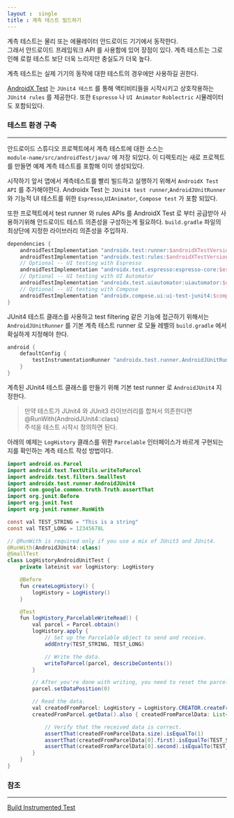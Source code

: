 ```yaml
---
layout :  single 
title : 계측 테스트 빌드하기
---
```


계측 테스트는 물리 또는 에뮬레이터 안드로이드 기기에서 동작한다.   
그래서 안드로이드 프레임워크 API 를 사용함에 있어 장점이 있다. 계측 테스트는 그로 인해 로컬 테스트 보단
더욱 느리지만 충실도가 더욱 높다.

계측 테스트는 실제 기기의 동작에 대한 테스트의 경우에만 사용하길 권한다.    

[AndroidX Test](https://developer.android.com/training/testing/instrumented-tests/androidx-test-libraries/test-setup) 는  `JUnit4 테스트` 를 통해 액티비티들을 시작시키고 상호작용하는  `JUnit4 rules` 를 제공한다. 또한 `Espresso` 나 `UI Animator` `Roblectric` 시뮬레이터 도 포함되있다.

### 테스트 환경 구축
---
안드로이드 스튜디오 프로젝트에서 계측 테스트에 대한 소스는   
`module-name/src/androidTest/java/` 에 저장 되있다. 이 디렉토리는 새로 프로젝트를 만들면 예제 계측 테스트를 포함해 이미 생성되있다.

시작하기 앞서 앱에서 계측테스트를 빨리 빌드하고 실행하기 위해서 `AndroidX Test API` 를 추가해야한다. 
Androidx Test 는 `JUnit4 test runner`,`AndroidJUnitRunner` 와 기능적 UI 테스트를 위한 `Espresso`,`UIAnimator`, `Compose test` 가 포함 되있다.

또한 프로젝트에서 test runner 와 rules APIs 를  AndroidX Test 로 부터 공급받아 사용하기위해 안드로이드 테스트 의존성을 구성하는게 필요하다. `build.gradle` 파일의 최상단에 지정한 라이브러리 의존성을 주입하자.

```gradle
dependencies {
    androidTestImplementation "androidx.test:runner:$androidXTestVersion"
    androidTestImplementation "androidx.test:rules:$androidXTestVersion"
    // Optional -- UI testing with Espresso
    androidTestImplementation "androidx.test.espresso:espresso-core:$espressoVersion"
    // Optional -- UI testing with UI Automator
    androidTestImplementation "androidx.test.uiautomator:uiautomator:$uiAutomatorVersion"
    // Optional -- UI testing with Compose
    androidTestImplementation "androidx.compose.ui:ui-test-junit4:$compose_version"
}
```

JUnit4 테스트 클래스를 사용하고 test filtering 같은 기능에 접근하기 위해서는 `AndroidJUnitRunner` 를 
기본 계측 테스트 runner 로 모듈 레벨의 `build.gradle` 에서 확실하게 지정해야 한다.

```gradle
android {
    defaultConfig {
        testInstrumentationRunner "androidx.test.runner.AndroidJUnitRunner"
    }
}
```

계측된 JUnit4 테스트 클래스를 만들기 위해 기본 test runner 로 `AndroidJUnit4` 지정한다.  
> 만약 테스트가 JUnit4 와 JUnit3 라이브러리를 합쳐서 의존한다면 @RunWith(AndroidJUnit4::class)  
주석을 테스트 시작시 정의하면 된다.

아래의 예제는 `LogHistory` 클래스를 위한 `Parcelable` 인터페이스가 바르게 구현되는지를 확인하는 계측 테스트 작성 방법이다.

```java
import android.os.Parcel
import android.text.TextUtils.writeToParcel
import androidx.test.filters.SmallTest
import androidx.test.runner.AndroidJUnit4
import com.google.common.truth.Truth.assertThat
import org.junit.Before
import org.junit.Test
import org.junit.runner.RunWith

const val TEST_STRING = "This is a string"
const val TEST_LONG = 12345678L

// @RunWith is required only if you use a mix of JUnit3 and JUnit4.
@RunWith(AndroidJUnit4::class)
@SmallTest
class LogHistoryAndroidUnitTest {
    private lateinit var logHistory: LogHistory

    @Before
    fun createLogHistory() {
        logHistory = LogHistory()
    }

    @Test
    fun logHistory_ParcelableWriteRead() {
        val parcel = Parcel.obtain()
        logHistory.apply {
            // Set up the Parcelable object to send and receive.
            addEntry(TEST_STRING, TEST_LONG)

            // Write the data.
            writeToParcel(parcel, describeContents())
        }

        // After you're done with writing, you need to reset the parcel for reading.
        parcel.setDataPosition(0)

        // Read the data.
        val createdFromParcel: LogHistory = LogHistory.CREATOR.createFromParcel(parcel)
        createdFromParcel.getData().also { createdFromParcelData: List<Pair<String, Long>> ->

            // Verify that the received data is correct.
            assertThat(createdFromParcelData.size).isEqualTo(1)
            assertThat(createdFromParcelData[0].first).isEqualTo(TEST_STRING)
            assertThat(createdFromParcelData[0].second).isEqualTo(TEST_LONG)
        }
    }
}
```

### 참조
---
[Build Instrumented Test](https://developer.android.com/training/testing/instrumented-tests)